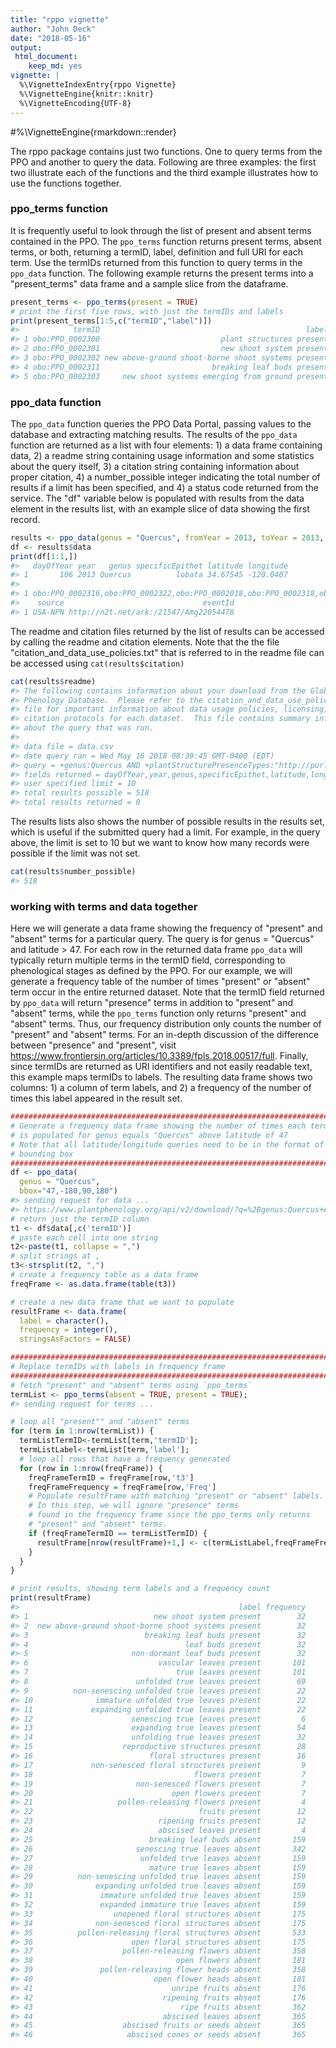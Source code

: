 ```yaml
---
title: "rppo vignette"
author: "John Deck"
date: "2018-05-16"
output:
 html_document:
    keep_md: yes
vignette: |
  %\VignetteIndexEntry{rppo Vignette} 
  %\VignetteEngine{knitr::knitr}
  %\VignetteEncoding{UTF-8}
---
```


#%\VignetteEngine{rmarkdown::render}  


The rppo package contains just two functions.  One to query terms from the PPO and another to query the data.  Following are three examples: the first two illustrate each of the functions and the third example illustrates how to use the functions together.

### ppo_terms function
It is frequently useful to look through the list of present and absent terms contained in the PPO.   The `ppo_terms` function returns present terms, absent terms, or both, returning a termID, label, definition and full URI for each term.  Use the termIDs returned from this function to query terms in the `ppo_data` function.  The following example returns the present terms into a "present_terms" data frame and a sample slice from the dataframe.


```r
present_terms <- ppo_terms(present = TRUE)
# print the first five rows, with just the termIDs and labels
print(present_terms[1:5,c("termID","label")])
#>            termID                                              label
#> 1 obo:PPO_0002300                           plant structures present
#> 2 obo:PPO_0002301                           new shoot system present
#> 3 obo:PPO_0002302 new above-ground shoot-borne shoot systems present
#> 4 obo:PPO_0002311                         breaking leaf buds present
#> 5 obo:PPO_0002303     new shoot systems emerging from ground present
```

### ppo_data function
The `ppo_data` function queries the PPO Data Portal, passing values to the database and extracting matching results. The results of the `ppo_data` function are returned as a list with four elements: 1) a data frame containing data, 2) a readme string containing usage information and some statistics about the query itself, 3) a citation string containing information about proper citation, 4) a number_possible integer indicating the total number of results if a limit has been specified, and 4) a status code returned from the service. The "df" variable below is populated with results from the data element in the results list, with an example
slice of data showing the first record.


```r
results <- ppo_data(genus = "Quercus", fromYear = 2013, toYear = 2013, fromDay = 100, toDay = 110, termID = 'obo:PPO_0002313', limit = 10)
df <- results$data
print(df[1:1,])
#>   dayOfYear year   genus specificEpithet latitude longitude
#> 1       106 2013 Quercus          lobata 34.67545 -120.0407
#>                                                                                                                                                                                                                                            termID
#> 1 obo:PPO_0002316,obo:PPO_0002322,obo:PPO_0002018,obo:PPO_0002318,obo:PPO_0002022,obo:PPO_0002312,obo:PPO_0002313,obo:PPO_0002014,obo:PPO_0002024,obo:PPO_0002015,obo:PPO_0002000,obo:PPO_0002017,obo:PPO_0002020,obo:PPO_0002320,obo:PPO_0002315
#>    source                               eventId
#> 1 USA-NPN http://n2t.net/ark:/21547/Amg22054478
```

The readme and citation files returned by the list of results can be accessed by calling the readme and citation elements.  Note that the the file "citation_and_data_use_policies.txt" that is referred to in the readme file can be accessed using `cat(results$citation)` 

```r
cat(results$readme)
#> The following contains information about your download from the Global Plant 
#> Phenology Database.  Please refer to the citation_and_data_use_policies.txt 
#> file for important information about data usage policies, licensing, and 
#> citation protocols for each dataset.  This file contains summary information 
#> about the query that was run.  
#> 
#> data file = data.csv
#> date query ran = Wed May 16 2018 08:39:45 GMT-0400 (EDT)
#> query = +genus:Quercus AND +plantStructurePresenceTypes:"http://purl.obolibrary.org/obo/PPO_0002313" AND +year:>=2013 AND +year:<=2013 AND +dayOfYear:>=100 AND +dayOfYear:<=110 AND source:USA-NPN,NEON
#> fields returned = dayOfYear,year,genus,specificEpithet,latitude,longitude,source,eventId
#> user specified limit = 10
#> total results possible = 518
#> total results returned = 0
```

The results lists also shows the number of possible results in the results set, which is useful if the submitted query had a limit.  For example, in the query above, the limit is set to 10 but we want to know how many records were possible if the limit was not set.

```r
cat(results$number_possible)
#> 518
```

### working with terms and data together
Here we will generate a data frame showing the frequency of "present" and "absent" terms for a particular query.  The query is for genus = "Quercus" and latitude > 47.  For each row in the returned data frame `ppo_data` will typically return multiple terms in the termID field, corresponding to phenological stages as defined by the PPO.  For our example, we will generate a frequency table of the number of times "present" or "absent" term occur in the entire returned dataset.  Note that the termID field returned by `ppo_data` will return "presence" terms in addition to "present" and "absent" terms, while the `ppo_terms` function only returns "present" and "absent" terms.  Thus, our frequency distribution only counts the number of "present" and "absent" terms.  For an in-depth discussion of the difference between "presence" and "present", visit https://www.frontiersin.org/articles/10.3389/fpls.2018.00517/full.  Finally, since termIDs are returned as URI identifiers and not easily readable text, this example maps termIDs to labels. The resulting data frame shows two columns: 1) a column of term labels, and 2) a frequency of the number of times this label appeared in the result set. 


```r
###############################################################################
# Generate a frequency data frame showing the number of times each termID
# is populated for genus equals "Quercus" above latitude of 47
# Note that all latitude/longitude queries need to be in the format of a
# bounding box
###############################################################################
df <- ppo_data(
  genus = "Quercus", 
  bbox="47,-180,90,180")
#> sending request for data ...
#> https://www.plantphenology.org/api/v2/download/?q=%2Bgenus:Quercus+AND+%2Blatitude:>=47+AND+%2Blatitude:<=90+AND+%2Blongitude:>=-180+AND+%2Blongitude:<=180+AND+source:USA-NPN,NEON&source=latitude,longitude,year,dayOfYear,termID
# return just the termID column
t1 <- df$data[,c('termID')]
# paste each cell into one string
t2<-paste(t1, collapse = ",")
# split strings at ,
t3<-strsplit(t2, ",")
# create a frequency table as a data frame
freqFrame <- as.data.frame(table(t3))

# create a new data frame that we want to populate
resultFrame <- data.frame(
  label = character(), 
  frequency = integer(), 
  stringsAsFactors = FALSE)

###############################################################################
# Replace termIDs with labels in frequency frame
###############################################################################
# fetch "present" and "absent" terms using `ppo_terms`
termList <- ppo_terms(absent = TRUE, present = TRUE);
#> sending request for terms ...

# loop all "present"" and "absent" terms
for (term in 1:nrow(termList)) {
  termListTermID<-termList[term,'termID'];
  termListLabel<-termList[term,'label'];
  # loop all rows that have a frequency generated
  for (row in 1:nrow(freqFrame)) {
    freqFrameTermID = freqFrame[row,'t3']
    freqFrameFrequency = freqFrame[row,'Freq']
    # Populate resultFrame with matching "present" or "absent" labels.
    # In this step, we will ignore "presence" terms
    # found in the frequency frame since the ppo_terms only returns
    # "present" and "absent" terms. 
    if (freqFrameTermID == termListTermID) {
      resultFrame[nrow(resultFrame)+1,] <- c(termListLabel,freqFrameFrequency)
    }
  }
}

# print results, showing term labels and a frequency count
print(resultFrame)
#>                                                 label frequency
#> 1                            new shoot system present        32
#> 2  new above-ground shoot-borne shoot systems present        32
#> 3                          breaking leaf buds present        32
#> 4                                   leaf buds present        32
#> 5                       non-dormant leaf buds present        32
#> 6                             vascular leaves present       101
#> 7                                 true leaves present       101
#> 8                        unfolded true leaves present        69
#> 9          non-senescing unfolded true leaves present        22
#> 10              immature unfolded true leaves present        22
#> 11             expanding unfolded true leaves present        22
#> 12                      senescing true leaves present         6
#> 13                      expanding true leaves present        54
#> 14                      unfolding true leaves present        32
#> 15                    reproductive structures present        28
#> 16                          floral structures present        16
#> 17             non-senesced floral structures present         9
#> 18                                    flowers present         7
#> 19                       non-senesced flowers present         7
#> 20                               open flowers present         7
#> 21                   pollen-releasing flowers present         4
#> 22                                     fruits present        12
#> 23                            ripening fruits present        12
#> 24                            abscised leaves present         4
#> 25                          breaking leaf buds absent       159
#> 26                       senescing true leaves absent       342
#> 27                        unfolded true leaves absent       159
#> 28                          mature true leaves absent       159
#> 29          non-senescing unfolded true leaves absent       159
#> 30              expanding unfolded true leaves absent       159
#> 31               immature unfolded true leaves absent       159
#> 32               expanded immature true leaves absent       159
#> 33                  unopened floral structures absent       175
#> 34              non-senesced floral structures absent       175
#> 35          pollen-releasing floral structures absent       533
#> 36                      open floral structures absent       175
#> 37                    pollen-releasing flowers absent       358
#> 38                                open flowers absent       181
#> 39               pollen-releasing flower heads absent       358
#> 40                           open flower heads absent       181
#> 41                               unripe fruits absent       176
#> 42                             ripening fruits absent       176
#> 43                                 ripe fruits absent       362
#> 44                             abscised leaves absent       365
#> 45                    abscised fruits or seeds absent       365
#> 46                     abscised cones or seeds absent       365
```
